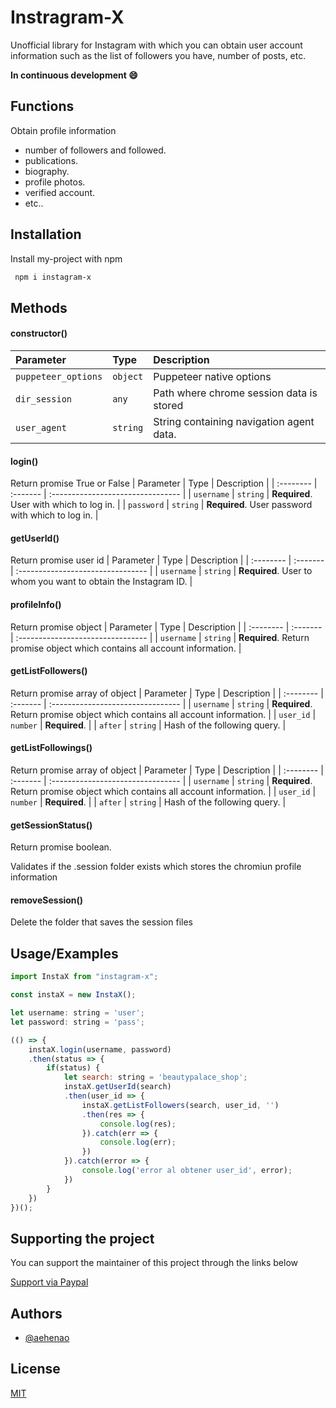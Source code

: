 
# Instragram-X

Unofficial library for Instagram with which you can obtain user account information such as the list of followers you have, number of posts, etc.

**In continuous development 😄**
## Functions

Obtain profile information
*  number of followers and followed.
* publications.
* biography.
* profile photos.
* verified account.
* etc..

## Installation

Install my-project with npm

```bash
 npm i instagram-x
```


## Methods

#### constructor()

| Parameter | Type     | Description                |
| :-------- | :------- | :------------------------- |
| `puppeteer_options` | `object` | Puppeteer native options |
| `dir_session` | `any` | Path where chrome session data is stored |
| `user_agent` | `string` | String containing navigation agent data. |

#### login()
Return promise True or False
| Parameter | Type     | Description                       |
| :-------- | :------- | :-------------------------------- |
| `username`      | `string` | **Required**. User with which to log in. |
| `password` | `string` | **Required**. User password with which to log in. |

#### getUserId()

Return promise user id
| Parameter | Type     | Description                       |
| :-------- | :------- | :-------------------------------- |
| `username`      | `string` | **Required**. User to whom you want to obtain the Instagram ID. |

#### profileInfo()

Return promise object
| Parameter | Type     | Description                       |
| :-------- | :------- | :-------------------------------- |
| `username`      | `string` | **Required**. Return promise object which contains all account information. |

#### getListFollowers()

Return promise array of object
| Parameter | Type     | Description                       |
| :-------- | :------- | :-------------------------------- |
| `username`      | `string` | **Required**. Return promise object which contains all account information. |
| `user_id` | `number` | **Required**. |
| `after` | `string` | Hash of the following query. |

#### getListFollowings()

Return promise array of object
| Parameter | Type     | Description                       |
| :-------- | :------- | :-------------------------------- |
| `username`      | `string` | **Required**. Return promise object which contains all account information. |
| `user_id` | `number` | **Required**. |
| `after` | `string` | Hash of the following query. |

#### getSessionStatus()
Return promise boolean.

Validates if the .session folder exists which stores the chromiun profile information

#### removeSession()
Delete the folder that saves the session files 
## Usage/Examples

```javascript
import InstaX from "instagram-x";

const instaX = new InstaX();

let username: string = 'user';
let password: string = 'pass';

(() => {
    instaX.login(username, password)
    .then(status => {
        if(status) {
            let search: string = 'beautypalace_shop';
            instaX.getUserId(search)
            .then(user_id => {
                instaX.getListFollowers(search, user_id, '')
                .then(res => {
                    console.log(res);
                }).catch(err => {
                    console.log(err);
                })
            }).catch(error => {
                console.log('error al obtener user_id', error);
            })
        }
    })
})();
```


## Supporting the project

You can support the maintainer of this project through the links below

[Support via Paypal](https://paypal.me/aehenao?country.x=CO&locale.x=es_XC)

## Authors

- [@aehenao](https://www.github.com/aehenao)


## License

[MIT](https://choosealicense.com/licenses/mit/)

